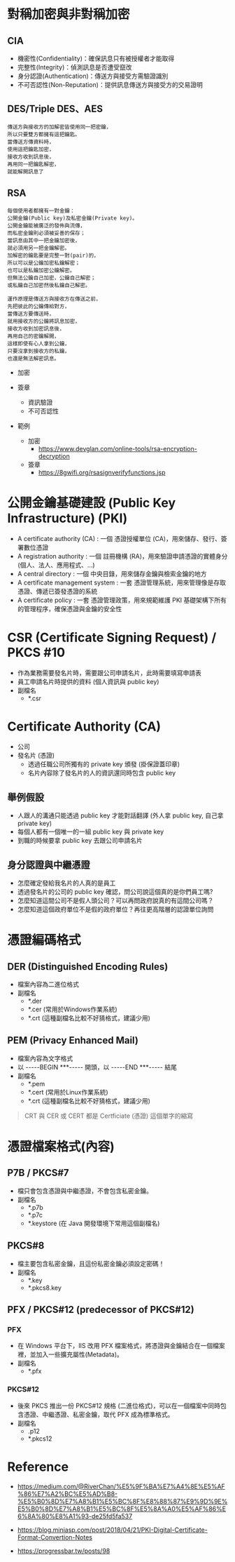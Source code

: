 # 對稱加密與非對稱加密
## CIA
- 機密性(Confidentiality)：確保訊息只有被授權者才能取得
- 完整性(Integrity)：偵測訊息是否遭受竄改
- 身分認證(Authentication)：傳送方與接受方需驗證識別
- 不可否認性(Non-Reputation)：提供訊息傳送方與接受方的交易證明


## DES/Triple DES、AES
```
傳送方與接收方的加解密皆使用同一把密鑰，
所以只要雙方都擁有這把鑰匙。
當傳送方傳資料時，
使用這把鑰匙加密，
接收方收到訊息後，
再用同一把鑰匙解密，
就能解開訊息了
```

## RSA

```
每個使用者都擁有一對金鑰：
公開金鑰(Public key)及私密金鑰(Private key)。
公開金鑰能被廣泛的發佈與流傳，
而私密金鑰則必須被妥善的保存；
當訊息由其中一把金鑰加密後，
就必須用另一把金鑰解密。
加解密的鑰匙要是完整一對(pair)的，
所以可以是公鑰加密私鑰解密；
也可以是私鑰加密公鑰解密。
但無法公鑰自己加密，公鑰自己解密；
或私鑰自己加密然後私鑰自己解密。
```

```
運作原理是傳送方與接收方在傳送之前，
先把彼此的公鑰傳給對方，
當傳送方要傳送時，
就用接收方的公鑰將訊息加密，
接收方收到加密訊息後，
再用自己的密鑰解開，
這樣即使有心人拿到公鑰，
只要沒拿到接收方的私鑰，
也還是無法解密訊息。
```

- 加密
- 簽章
    - 資訊驗證
    - 不可否認性

- 範例
    - 加密
        - https://www.devglan.com/online-tools/rsa-encryption-decryption
    - 簽章
        - https://8gwifi.org/rsasignverifyfunctions.jsp

# 公開金鑰基礎建設 (Public Key Infrastructure) (PKI)

- A certificate authority (CA) : 一個 憑證授權單位 (CA)，用來儲存、發行、簽署數位憑證
- A registration authority : 一個 註冊機構 (RA)，用來驗證申請憑證的實體身分 (個人、法人、應用程式、...)
- A central directory : 一個 中央目錄，用來儲存金鑰與檢索金鑰的地方
- A certificate management system : 一套 憑證管理系統，用來管理像是存取憑證、傳遞已簽發憑證的系統
- A certificate policy : 一套 憑證管理政策，用來規範維護 PKI 基礎架構下所有的管理程序，確保憑證與金鑰的安全性


# CSR (Certificate Signing Request) / PKCS #10
- 作為業務需要發名片時，需要跟公司申請名片，此時需要填寫申請表
- 員工申請名片時提供的資料 (個人資訊與 public key)
- 副檔名
    - *.csr

# Certificate Authority (CA)

- 公司
- 發名片 (憑證)
    - 透過任職公司所獨有的 private key 頒發 (掛保證蓋印章)
    - 名片內容除了發名片的人的資訊還同時包含 public key

## 舉例假設
- 人跟人的溝通只能透過 public key 才能對話翻譯 (外人拿 public key, 自己拿 private key)
- 每個人都有一個唯一的一組 public key 與 private key
- 到職的時候要拿 public key 去跟公司申請名片

## 身分認證與中繼憑證
- 怎麼確定發給我名片的人真的是員工
- 透過發名片的公司的 public key 確認，問公司說這個真的是你們員工嗎?
- 怎麼知道這間公司不是假人頭公司？可以再問政府說真的有這間公司嗎？
- 怎麼知道這個政府單位不是假的政府單位？再往更高階層的認證單位詢問


# 憑證編碼格式

## DER (Distinguished Encoding Rules)
- 檔案內容為二進位格式
- 副檔名
    - *.der
    - *.cer (常用於Windows作業系統)
    - *.crt (這種副檔名比較不好猜格式，建議少用)

## PEM (Privacy Enhanced Mail)
- 檔案內容為文字格式
- 以 -----BEGIN ***----- 開頭，以 -----END ***----- 結尾
- 副檔名
    - *.pem
    - *.cert (常用於Linux作業系統)
    - *.crt (這種副檔名比較不好猜格式，建議少用)

> CRT 與 CER 或 CERT 都是 Certficiate (憑證) 這個單字的縮寫

# 憑證檔案格式(內容)

## P7B / PKCS#7
- 檔只會包含憑證與中繼憑證，不會包含私密金鑰。
- 副檔名
    - *.p7b
    - *.p7c
    - *.keystore (在 Java 開發環境下常用這個副檔名)

## PKCS#8
- 檔主要包含私密金鑰，且這份私密金鑰必須設定密碼！
- 副檔名
    - *.key
    - *.pkcs8.key

## PFX / PKCS#12 (predecessor of PKCS#12)
### PFX
- 在 Windows 平台下，IIS 改用 PFX 檔案格式，將憑證與金鑰結合在一個檔案裡，並加入一些擴充屬性(Metadata)。
- 副檔名
    - *.pfx
### PKCS#12 
- 後來 PKCS 推出一份 PKCS#12 規格 (二進位格式)，可以在一個檔案中同時包含憑證、中繼憑證、私密金鑰，取代 PFX 成為標準格式。
- 副檔名
    - .p12
    - *.pkcs12

# Reference
- https://medium.com/@RiverChan/%E5%9F%BA%E7%A4%8E%E5%AF%86%E7%A2%BC%E5%AD%B8-%E5%B0%8D%E7%A8%B1%E5%BC%8F%E8%88%87%E9%9D%9E%E5%B0%8D%E7%A8%B1%E5%BC%8F%E5%8A%A0%E5%AF%86%E6%8A%80%E8%A1%93-de25fd5fa537

- https://blog.miniasp.com/post/2018/04/21/PKI-Digital-Certificate-Format-Convertion-Notes

- https://progressbar.tw/posts/98
